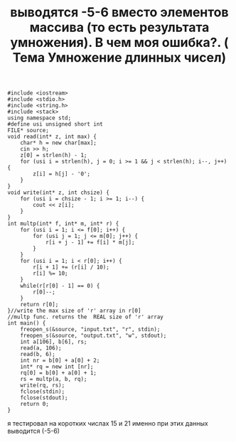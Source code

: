 ﻿---
title: "выводятся -5-6 вместо элементов массива (то есть результата умножения). В чем моя ошибка?. ( Тема Умножение длинных чисел)"
se.owner.user_id: 381015
se.owner.display_name: "green321"
se.owner.link: "https://ru.meta.stackoverflow.com/users/381015/green321"
se.link: "https://ru.meta.stackoverflow.com/questions/10650/%d0%b2%d1%8b%d0%b2%d0%be%d0%b4%d1%8f%d1%82%d1%81%d1%8f-5-6-%d0%b2%d0%bc%d0%b5%d1%81%d1%82%d0%be-%d1%8d%d0%bb%d0%b5%d0%bc%d0%b5%d0%bd%d1%82%d0%be%d0%b2-%d0%bc%d0%b0%d1%81%d1%81%d0%b8%d0%b2%d0%b0-%d1%82%d0%be-%d0%b5%d1%81%d1%82%d1%8c-%d1%80%d0%b5%d0%b7%d1%83%d0%bb%d1%8c%d1%82%d0%b0%d1%82%d0%b0-%d1%83%d0%bc%d0%bd%d0%be%d0%b6%d0%b5%d0%bd%d0%b8%d1%8f-%d0%92-%d1%87%d0%b5%d0%bc-%d0%bc%d0%be"
se.question_id: 10650
se.post_type: question
se.score: -1
---
<pre><code>#include &lt;iostream&gt;
#include &lt;stdio.h&gt;
#include &lt;string.h&gt;
#include &lt;stack&gt;
using namespace std;
#define usi unsigned short int
FILE* source;
void read(int* z, int max) {
    char* h = new char[max];
    cin &gt;&gt; h;
    z[0] = strlen(h) - 1;
    for (usi i = strlen(h), j = 0; i &gt;= 1 &amp;&amp; j &lt; strlen(h); i--, j++) {
        z[i] = h[j] - '0';
    }
}
void write(int* z, int chsize) {
    for (usi i = chsize - 1; i &gt;= 1; i--) {
        cout &lt;&lt; z[i];
    }
}
int multp(int* f, int* m, int* r) {
    for (usi i = 1; i &lt;= f[0]; i++) {
        for (usi j = 1; j &lt;= m[0]; j++) {
            r[i + j - 1] += f[i] * m[j];
        }
    }
    for (usi i = 1; i &lt; r[0]; i++) {
        r[i + 1] += (r[i] / 10);
        r[i] %= 10;
    }
    while(r[r[0] - 1] == 0) {
        r[0]--;
    }
    return r[0];
}//write the max size of 'r' array in r[0]
//multp func. returns the  REAL size of 'r' array
int main() {
    freopen_s(&amp;source, &quot;input.txt&quot;, &quot;r&quot;, stdin);
    freopen_s(&amp;source, &quot;output.txt&quot;, &quot;w&quot;, stdout);
    int a[106], b[6], rs;
    read(a, 106);
    read(b, 6);
    int nr = b[0] + a[0] + 2;
    int* rq = new int [nr];
    rq[0] = b[0] + a[0] + 1;
    rs = multp(a, b, rq);
    write(rq, rs);
    fclose(stdin);
    fclose(stdout);
    return 0;
}
</code></pre>
<p>я тестировал на коротких числах 15 и 21 именно при этих данных выводится (-5-6)</p>
